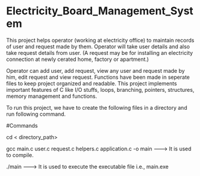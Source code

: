 # Electricity_Board_Management_System
This project helps operator (working at electricity office) to maintain records of user and request made by them.
Operator will take user details and also take request details from user. 
(A request may be for installing an electricity connection at newly cerated home, factory or apartment.)

Operator can add user, add request, view any user and request made by him, edit request and view request. Functions have been made in seperate files to keep project organized and readable. This project implements important features of C like I/O stuffs, loops, branching, pointers, structures, memory management and functions. 

To run this project, we have to create the following files in a directory and run following command. 


#Commands

cd < directory_path> 

gcc main.c user.c request.c helpers.c application.c -o main ---> It is used to compile. 

./main ---> It is used to execute the executable file i.e., main.exe
